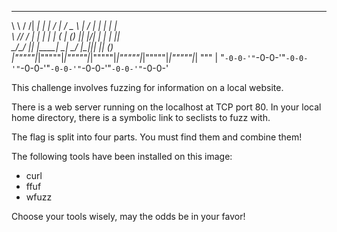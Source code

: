 
__      __ ___     _       ___     ___   __  __    ___      _    
\ \    / /| __|   | |     / __|   / _ \ |  \/  |  | __|    | |   
 \ \/\/ / | _|    | |__  | (__   | (_) || |\/| |  | _|     |_|   
  \_/\_/  |___|   |____|  \___|   \___/ |_|__|_|  |___|   _(_)_  
_|"""""|_|"""""|_|"""""|_|"""""|_|"""""|_|"""""|_|"""""|_| """ | 
"`-0-0-'"`-0-0-'"`-0-0-'"`-0-0-'"`-0-0-'"`-0-0-'"`-0-0-'"`-0-0-' 

This challenge involves fuzzing for information on a local website.

There is a web server running on the localhost at TCP port 80. In your
local home directory, there is a symbolic link to seclists to fuzz with.

The flag is split into four parts. You must find them and combine them!

The following tools have been installed on this image:
   - curl
   - ffuf
   - wfuzz

Choose your tools wisely, may the odds be in your favor!
